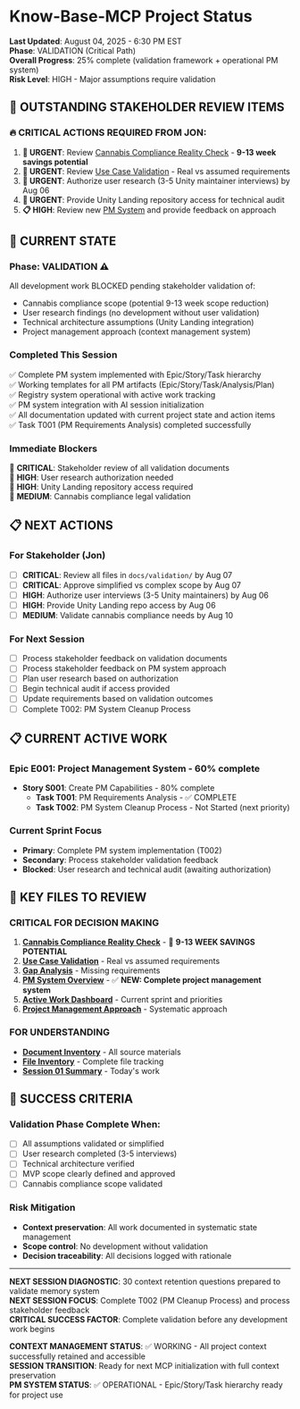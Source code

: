 # Know-Base-MCP Project Status

**Last Updated**: August 04, 2025 - 6:30 PM EST  
**Phase**: VALIDATION (Critical Path)  
**Overall Progress**: 25% complete (validation framework + operational PM system)  
**Risk Level**: HIGH - Major assumptions require validation

## 🚨 OUTSTANDING STAKEHOLDER REVIEW ITEMS

### 🔥 CRITICAL ACTIONS REQUIRED FROM JON:
1. **🚨 URGENT**: Review [Cannabis Compliance Reality Check](docs/validation/cannabis-compliance-validation.md) - **9-13 week savings potential**
2. **🚨 URGENT**: Review [Use Case Validation](docs/validation/use-case-validation.md) - Real vs assumed requirements
3. **🚨 URGENT**: Authorize user research (3-5 Unity maintainer interviews) by Aug 06
4. **🚨 URGENT**: Provide Unity Landing repository access for technical audit
5. **📋 HIGH**: Review new [PM System](pm/README.md) and provide feedback on approach

## 🚨 CURRENT STATE

### **Phase**: VALIDATION ⚠️
All development work BLOCKED pending stakeholder validation of:
- Cannabis compliance scope (potential 9-13 week scope reduction)
- User research findings (no development without user validation)  
- Technical architecture assumptions (Unity Landing integration)
- Project management approach (context management system)

### **Completed This Session**
✅ Complete PM system implemented with Epic/Story/Task hierarchy  
✅ Working templates for all PM artifacts (Epic/Story/Task/Analysis/Plan)  
✅ Registry system operational with active work tracking  
✅ PM system integration with AI session initialization  
✅ All documentation updated with current project state and action items  
✅ Task T001 (PM Requirements Analysis) completed successfully  

### **Immediate Blockers**
🔴 **CRITICAL**: Stakeholder review of all validation documents  
🔴 **HIGH**: User research authorization needed  
🔴 **HIGH**: Unity Landing repository access required  
🔴 **MEDIUM**: Cannabis compliance legal validation  

## 📋 NEXT ACTIONS

### **For Stakeholder (Jon)**
- [ ] **CRITICAL**: Review all files in `docs/validation/` by Aug 07
- [ ] **CRITICAL**: Approve simplified vs complex scope by Aug 07
- [ ] **HIGH**: Authorize user interviews (3-5 Unity maintainers) by Aug 06
- [ ] **HIGH**: Provide Unity Landing repo access by Aug 06
- [ ] **MEDIUM**: Validate cannabis compliance needs by Aug 10

### **For Next Session**
- [ ] Process stakeholder feedback on validation documents
- [ ] Process stakeholder feedback on PM system approach
- [ ] Plan user research based on authorization
- [ ] Begin technical audit if access provided
- [ ] Update requirements based on validation outcomes
- [ ] Complete T002: PM System Cleanup Process

## 📋 CURRENT ACTIVE WORK

### **Epic E001: Project Management System** - 60% complete
- **Story S001**: Create PM Capabilities - 80% complete
  - **Task T001**: PM Requirements Analysis - ✅ COMPLETE
  - **Task T002**: PM System Cleanup Process - Not Started (next priority)

### **Current Sprint Focus**
- **Primary**: Complete PM system implementation (T002)
- **Secondary**: Process stakeholder validation feedback
- **Blocked**: User research and technical audit (awaiting authorization)

## 📁 KEY FILES TO REVIEW

### **CRITICAL FOR DECISION MAKING**
1. **[Cannabis Compliance Reality Check](docs/validation/cannabis-compliance-validation.md)** - 🚨 **9-13 WEEK SAVINGS POTENTIAL**
2. **[Use Case Validation](docs/validation/use-case-validation.md)** - Real vs assumed requirements
3. **[Gap Analysis](docs/validation/gap-analysis.md)** - Missing requirements
4. **[PM System Overview](pm/README.md)** - ✅ **NEW: Complete project management system**
5. **[Active Work Dashboard](pm/registry/active-work.md)** - Current sprint and priorities
4. **[Project Management Approach](docs/project-management/pm-strategy-research.md)** - Systematic approach

### **FOR UNDERSTANDING**
- **[Document Inventory](docs/validation/document-inventory-review.md)** - All source materials
- **[File Inventory](docs/files/file-inventory.md)** - Complete file tracking
- **[Session 01 Summary](docs/context/sessions/2025-08-04-session-01.md)** - Today's work

## 🎯 SUCCESS CRITERIA

### **Validation Phase Complete When:**
- [ ] All assumptions validated or simplified
- [ ] User research completed (3-5 interviews)
- [ ] Technical architecture verified
- [ ] MVP scope clearly defined and approved
- [ ] Cannabis compliance scope validated

### **Risk Mitigation**
- **Context preservation**: All work documented in systematic state management
- **Scope control**: No development without validation
- **Decision traceability**: All decisions logged with rationale

---

**NEXT SESSION DIAGNOSTIC**: 30 context retention questions prepared to validate memory system  
**NEXT SESSION FOCUS**: Complete T002 (PM Cleanup Process) and process stakeholder feedback  
**CRITICAL SUCCESS FACTOR**: Complete validation before any development work begins

**CONTEXT MANAGEMENT STATUS**: ✅ WORKING - All project context successfully retained and accessible  
**SESSION TRANSITION**: Ready for next MCP initialization with full context preservation  
**PM SYSTEM STATUS**: ✅ OPERATIONAL - Epic/Story/Task hierarchy ready for project use
